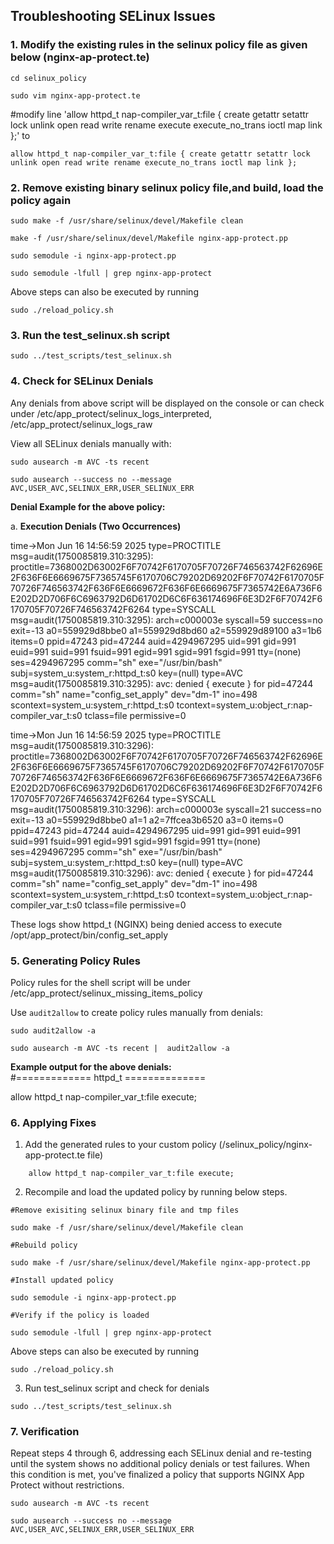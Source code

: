 ## Troubleshooting SELinux Issues

### 1. Modify the existing rules in the selinux policy file as given below (nginx-ap-protect.te)

```shell
cd selinux_policy

sudo vim nginx-app-protect.te
```
#modify line 'allow httpd_t nap-compiler_var_t:file { create getattr setattr lock unlink open read write rename execute execute_no_trans ioctl map link };' to
```shell
allow httpd_t nap-compiler_var_t:file { create getattr setattr lock unlink open read write rename execute_no_trans ioctl map link };
```

### 2. Remove existing binary selinux policy file,and build, load the policy again

```shell
sudo make -f /usr/share/selinux/devel/Makefile clean

make -f /usr/share/selinux/devel/Makefile nginx-app-protect.pp

sudo semodule -i nginx-app-protect.pp

sudo semodule -lfull | grep nginx-app-protect
```

Above steps can also be executed by running

```shell
sudo ./reload_policy.sh
``` 

### 3. Run the test_selinux.sh script
```shell
sudo ../test_scripts/test_selinux.sh
```

### 4. Check for SELinux Denials

Any denials from above script will be displayed on the console or can check under /etc/app_protect/selinux_logs_interpreted, /etc/app_protect/selinux_logs_raw

View all SELinux denials manually with:
```shell
sudo ausearch -m AVC -ts recent 
```
```shell
sudo ausearch --success no --message AVC,USER_AVC,SELINUX_ERR,USER_SELINUX_ERR
```

**Denial Example for the above policy:**  

a. **Execution Denials (Two Occurrences)**

time->Mon Jun 16 14:56:59 2025
type=PROCTITLE msg=audit(1750085819.310:3295): proctitle=7368002D63002F6F70742F6170705F70726F746563742F62696E2F636F6E6669675F7365745F6170706C79202D69202F6F70742F6170705F70726F746563742F636F6E6669672F636F6E6669675F7365742E6A736F6E202D2D706F6C6963792D6D61702D6C6F636174696F6E3D2F6F70742F6170705F70726F746563742F6264
type=SYSCALL msg=audit(1750085819.310:3295): arch=c000003e syscall=59 success=no exit=-13 a0=559929d8bbe0 a1=559929d8bd60 a2=559929d89100 a3=1b6 items=0 ppid=47243 pid=47244 auid=4294967295 uid=991 gid=991 euid=991 suid=991 fsuid=991 egid=991 sgid=991 fsgid=991 tty=(none) ses=4294967295 comm="sh" exe="/usr/bin/bash" subj=system_u:system_r:httpd_t:s0 key=(null)
type=AVC msg=audit(1750085819.310:3295): avc:  denied  { execute } for  pid=47244 comm="sh" name="config_set_apply" dev="dm-1" ino=498 scontext=system_u:system_r:httpd_t:s0 tcontext=system_u:object_r:nap-compiler_var_t:s0 tclass=file permissive=0

time->Mon Jun 16 14:56:59 2025
type=PROCTITLE msg=audit(1750085819.310:3296): proctitle=7368002D63002F6F70742F6170705F70726F746563742F62696E2F636F6E6669675F7365745F6170706C79202D69202F6F70742F6170705F70726F746563742F636F6E6669672F636F6E6669675F7365742E6A736F6E202D2D706F6C6963792D6D61702D6C6F636174696F6E3D2F6F70742F6170705F70726F746563742F6264
type=SYSCALL msg=audit(1750085819.310:3296): arch=c000003e syscall=21 success=no exit=-13 a0=559929d8bbe0 a1=1 a2=7ffcea3b6520 a3=0 items=0 ppid=47243 pid=47244 auid=4294967295 uid=991 gid=991 euid=991 suid=991 fsuid=991 egid=991 sgid=991 fsgid=991 tty=(none) ses=4294967295 comm="sh" exe="/usr/bin/bash" subj=system_u:system_r:httpd_t:s0 key=(null)
type=AVC msg=audit(1750085819.310:3296): avc:  denied  { execute } for  pid=47244 comm="sh" name="config_set_apply" dev="dm-1" ino=498 scontext=system_u:system_r:httpd_t:s0 tcontext=system_u:object_r:nap-compiler_var_t:s0 tclass=file permissive=0

These logs show httpd_t (NGINX) being denied access to execute /opt/app_protect/bin/config_set_apply


### 5. Generating Policy Rules

Policy rules for the shell script will be under /etc/app_protect/selinux_missing_items_policy

Use `audit2allow` to create policy rules manually from denials:
```shell
sudo audit2allow -a  

sudo ausearch -m AVC -ts recent |  audit2allow -a 
```

**Example output for the above denials:**  
#============= httpd_t ==============

allow httpd_t nap-compiler_var_t:file execute;


### 6. Applying Fixes

1. Add the generated rules to your custom policy (/selinux_policy/nginx-app-protect.te file)
```shell
    allow httpd_t nap-compiler_var_t:file execute;
```
2. Recompile and load the updated policy by running below steps.

```shell
#Remove exisiting selinux binary file and tmp files

sudo make -f /usr/share/selinux/devel/Makefile clean
       
#Rebuild policy 

sudo make -f /usr/share/selinux/devel/Makefile nginx-app-protect.pp

#Install updated policy

sudo semodule -i nginx-app-protect.pp  

#Verify if the policy is loaded 

sudo semodule -lfull | grep nginx-app-protect
```
Above steps can also be executed by running

```shell
sudo ./reload_policy.sh
``` 
3. Run test_selinux script and check for denials
```shell
sudo ../test_scripts/test_selinux.sh
```

### 7. Verification 
Repeat steps 4 through 6, addressing each SELinux denial and re-testing until the system shows no additional policy denials or test failures. When this condition is met, you've finalized a policy that supports NGINX App Protect without restrictions.

```shell
sudo ausearch -m AVC -ts recent

sudo ausearch --success no --message AVC,USER_AVC,SELINUX_ERR,USER_SELINUX_ERR
```
